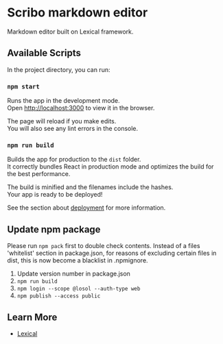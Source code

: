 # Scribo markdown editor

Markdown editor built on Lexical framework.

## Available Scripts

In the project directory, you can run:

### `npm start`

Runs the app in the development mode.\
Open [http://localhost:3000](http://localhost:3000) to view it in the browser.

The page will reload if you make edits.\
You will also see any lint errors in the console.

### `npm run build`

Builds the app for production to the `dist` folder.\
It correctly bundles React in production mode and optimizes the build for the best performance.

The build is minified and the filenames include the hashes.\
Your app is ready to be deployed!

See the section about [deployment](https://facebook.github.io/create-react-app/docs/deployment) for more information.

## Update npm package

Please run `npm pack` first to double check contents. Instead of a files 'whitelist' section in package.json, for reasons of excluding certain files in dist, this is now become a blacklist in .npmignore.

1. Update version number in package.json
1. `npm run build`
1. `npm login --scope @losol --auth-type web`
1. `npm publish --access public`

## Learn More

- [Lexical](https://lexical.dev/)
